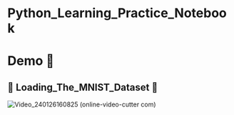 # Python_Learning_Practice_Notebook

# Demo :tada:
## :sparkler: Loading_The_MNIST_Dataset :sparkler:
![Video_240126160825 (online-video-cutter com)](https://github.com/YasinRezvani/Python_Learning_Practice_Notebooks/assets/77124662/6c1cdd1b-3919-4611-8660-60d66bda748c)


